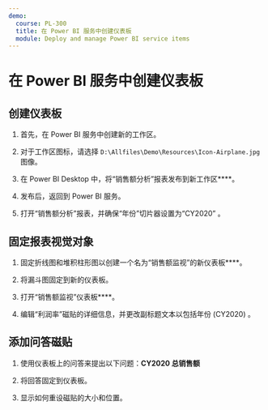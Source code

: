 ```yaml
---
demo:
  course: PL-300
  title: 在 Power BI 服务中创建仪表板
  module: Deploy and manage Power BI service items
---
```

# 在 Power BI 服务中创建仪表板

## 创建仪表板

1. 首先，在 Power BI 服务中创建新的工作区。

1. 对于工作区图标，请选择 `D:\Allfiles\Demo\Resources\Icon-Airplane.jpg` 图像。

1. 在 Power BI Desktop 中，将“销售额分析”报表发布到新工作区****。

1. 发布后，返回到 Power BI 服务。

1. 打开“销售额分析”报表，并确保“年份”切片器设置为“CY2020” 。

## 固定报表视觉对象

1. 固定折线图和堆积柱形图以创建一个名为“销售额监视”的新仪表板****。

1. 将漏斗图固定到新的仪表板。

1. 打开“销售额监视”仪表板****。

1. 编辑“利润率”磁贴的详细信息，并更改副标题文本以包括年份 (CY2020) 。

## 添加问答磁贴

1. 使用仪表板上的问答来提出以下问题：**CY2020 总销售额**

1. 将回答固定到仪表板。

1. 显示如何重设磁贴的大小和位置。
